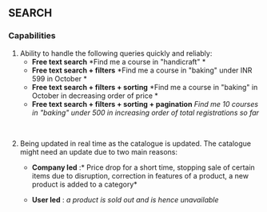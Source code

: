 ## SEARCH

### Capabilities

1. Ability to handle the following queries quickly and reliably:
	- **Free text search** 
	*Find me a course in "handicraft" *
	- **Free text search + filters** 
	*Find me a course in "baking" under INR 599 in October *
	- **Free text search + filters + sorting**
	*Find me a course in "baking" in October in decreasing order of price *
	- **Free text search + filters + sorting + pagination**
	*Find me 10 courses in "baking" under 500 in increasing order of total registrations so far*

</br>

2. Being updated in real time as the catalogue is updated. The catalogue might need an update due to two main reasons:
	- **Company led** :* Price drop for a short time, stopping sale of certain items due to disruption, correction in features of a product, a new product is added to a category*

	- **User led** : *a product is sold out and is hence unavailable*
